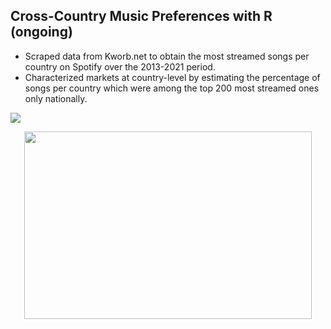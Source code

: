 ## Cross-Country Music Preferences with R (ongoing)
- Scraped data from Kworb.net to obtain the most streamed songs per country on Spotify over the 2013-2021 period.
- Characterized markets at country-level by estimating the percentage of songs per country which were among the top 200 most streamed ones only nationally.

![](https://github.com/gtorresmq/spotifydata/blob/main/images/Rplot.png)

<p align="center">
  <img width="460" height="300" src="http://www.fillmurray.com/460/300">
</p>
